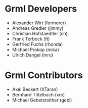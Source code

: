 Grml Developers
===============

* Alexander Wirt (formorer)
* Andreas Gredler (jimmy)
* Christian Hofstaedtler (ch)
* Frank Terbeck (ft)
* Gerfried Fuchs (rhonda)
* Michael Prokop (mika)
* Ulrich Dangel (mru)

Grml Contributors
=================

* Axel Beckert (XTaran)
* Bernhard Tittelbach (xro)
* Michael Gebetsroither (gebi)


